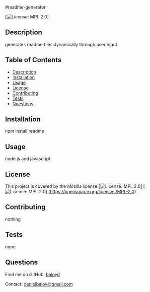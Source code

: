 #readme-generator 
  
  [![License: MPL 2.0](https://img.shields.io/badge/License-MPL%202.0-brightgreen.svg)]


  ## Description
  generates readme files dynamically through user input.

  ## Table of Contents
  - [Description](#description)
  - [Installation](#installation)
  - [Usage](#usage)
  - [License](#license)
  - [Contributing](#contributing)
  - [Tests](#tests)
  - [Questions](#questions)
  
 
  ## Installation
  npm install readme

  ## Usage
  node.js and javascript

  ## License 
  This project is covered by the Mozilla license.[![License: MPL 2.0](https://img.shields.io/badge/License-MPL%202.0-brightgreen.svg)]
  [![License: MPL 2.0](https://img.shields.io/badge/License-MPL%202.0-brightgreen.svg)]
  (https://opensource.org/licenses/MPL-2.0)
  

  ## Contributing
  nothing

  ## Tests
  none

  ## Questions

  Find me on GitHub: [baloyd](https://github.com/baloyd)
 
  Contact: danielbaloy@gmail.com
  

